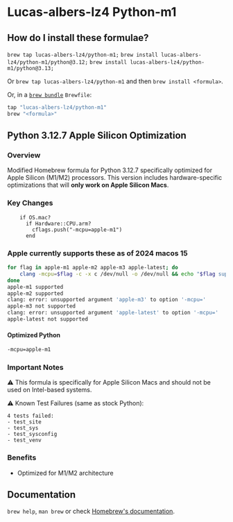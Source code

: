 # Lucas-albers-lz4 Python-m1

## How do I install these formulae?

`brew tap lucas-albers-lz4/python-m1;`
`brew install lucas-albers-lz4/python-m1/python@3.12;`
`brew install lucas-albers-lz4/python-m1/python@3.13;`

Or `brew tap lucas-albers-lz4/python-m1` and then `brew install <formula>`.

Or, in a [`brew bundle`](https://github.com/Homebrew/homebrew-bundle) `Brewfile`:

```ruby
tap "lucas-albers-lz4/python-m1"
brew "<formula>"
```

## Python 3.12.7 Apple Silicon Optimization

### Overview
Modified Homebrew formula for Python 3.12.7 specifically optimized for Apple Silicon (M1/M2) processors. This version includes hardware-specific optimizations that will **only work on Apple Silicon Macs**.

### Key Changes
```
    if OS.mac?
      if Hardware::CPU.arm?
        cflags.push("-mcpu=apple-m1")
      end
```

### Apple currently supports these as of 2024 macos 15
```bash
for flag in apple-m1 apple-m2 apple-m3 apple-latest; do
    clang -mcpu=$flag -c -x c /dev/null -o /dev/null && echo "$flag supported" || echo "$flag not supported"
done
apple-m1 supported
apple-m2 supported
clang: error: unsupported argument 'apple-m3' to option '-mcpu='
apple-m3 not supported
clang: error: unsupported argument 'apple-latest' to option '-mcpu='
apple-latest not supported
```

#### Optimized Python
```bash
-mcpu=apple-m1
```

### Important Notes
⚠️ This formula is specifically for Apple Silicon Macs and should not be used on Intel-based systems.

⚠️ Known Test Failures (same as stock Python):
```
4 tests failed:
- test_site
- test_sys
- test_sysconfig
- test_venv
```

### Benefits
- Optimized for M1/M2 architecture

## Documentation

`brew help`, `man brew` or check [Homebrew's documentation](https://docs.brew.sh).
